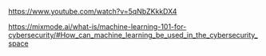 https://www.youtube.com/watch?v=5qNbZKkkDX4

https://mixmode.ai/what-is/machine-learning-101-for-cybersecurity/#How_can_machine_learning_be_used_in_the_cybersecurity_space



